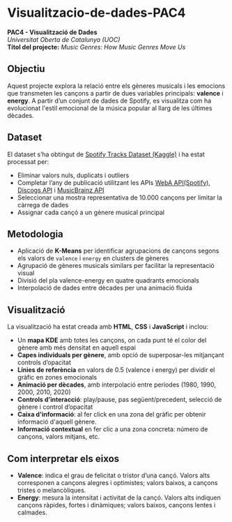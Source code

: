 # Visualitzacio-de-dades-PAC4

**PAC4 - Visualització de Dades**  
*Universitat Oberta de Catalunya (UOC)*  
**Títol del projecte:** *Music Genres: How Music Genres Move Us*

## Objectiu

Aquest projecte explora la relació entre els gèneres musicals i les emocions que transmeten les cançons a partir de dues variables principals: **valence** i **energy**. A partir d’un conjunt de dades de Spotify, es visualitza com ha evolucionat l'estil emocional de la música popular al llarg de les últimes dècades.

## Dataset

El dataset s’ha obtingut de [Spotify Tracks Dataset (Kaggle)](https://www.kaggle.com/datasets/maharshipandya/-spotify-tracks-dataset/data) i ha estat processat per:

- Eliminar valors nuls, duplicats i outliers
- Completar l’any de publicació utilitzant les APIs [WebA API(Spotify)](https://developer.spotify.com/documentation/web-api), [Discogs API](https://www.discogs.com/developers?srsltid=AfmBOoodJFeuHn21VEnMab1vmAzmuW9gzq9WHCKjVo3EXz0nsisQ9Fz-) i [MusicBrainz API](https://musicbrainz.org/doc/MusicBrainz_API)
- Seleccionar una mostra representativa de 10.000 cançons per limitar la càrrega de dades
- Assignar cada cançó a un gènere musical principal

## Metodologia

- Aplicació de **K-Means** per identificar agrupacions de cançons segons els valors de `valence` i `energy` en clusters de gèneres
- Agrupació de gèneres musicals similars per facilitar la representació visual
- Divisió del pla valence-energy en quatre quadrants emocionals
- Interpolació de dades entre dècades per una animació fluida

## Visualització

La visualització ha estat creada amb **HTML**, **CSS** i **JavaScript** i inclou:

- Un **mapa KDE** amb totes les cançons, on cada punt té el color del gènere amb més densitat en aquell espai
- **Capes individuals per gènere**, amb opció de superposar-les mitjançant controls d’opacitat
- **Línies de referència** en valors de 0.5 (valence i energy) per dividir el gràfic en zones emocionals
- **Animació per dècades**, amb interpolació entre períodes (1980, 1990, 2000, 2010, 2020)
- **Controls d’interacció**: play/pause, pas següent/precedent, selecció de gènere i control d’opacitat
- **Caixa d'informació**: al fer click en una zona del gràfic per obtenir informació d'aquell gènere.
- **Informació contextual** en fer clic a una zona concreta: número de cançons, valors mitjans, etc.

## Com interpretar els eixos

- **Valence**: indica el grau de felicitat o tristor d’una cançó. Valors alts corresponen a cançons alegres i optimistes; valors baixos, a cançons tristes o melancòliques.
- **Energy**: mesura la intensitat i activitat de la cançó. Valors alts indiquen cançons ràpides, fortes i dinàmiques; valors baixos, cançons lentes i calmades.
